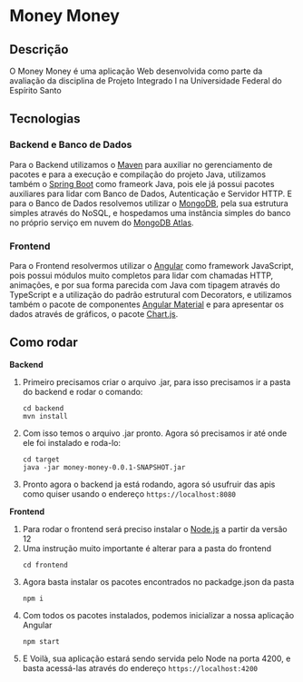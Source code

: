 # Money Money


## Descrição

O Money Money é uma aplicação Web desenvolvida como parte da avaliação da disciplina de Projeto Integrado I na Universidade Federal do Espírito Santo

## Tecnologias

### Backend e Banco de Dados

Para o Backend utilizamos o [Maven](https://maven.apache.org/) para auxiliar no gerenciamento de pacotes e para a execução e compilação do projeto Java, utilizamos também o [Spring Boot](https://spring.io/projects/spring-boot) como frameork Java, pois ele já possui pacotes auxiliares para lidar com Banco de Dados, Autenticação e Servidor HTTP. E para o Banco de Dados resolvemos utilizar o [MongoDB](https://www.mongodb.com/pt-br), pela sua estrutura simples através do NoSQL, e hospedamos uma instância simples do banco no próprio serviço em nuvem do [MongoDB Atlas](https://www.mongodb.com/cloud/atlas).

### Frontend

Para o Frontend resolvermos utilizar o [Angular](https://angular.io/) como framework JavaScript, pois possui módulos muito completos para lidar com chamadas HTTP, animações, e por sua forma parecida com Java com tipagem através do TypeScript e a utilização do padrão estrutural com Decorators, e utilizamos também o pacote de componentes [Angular Material](https://material.angular.io/) e para apresentar os dados através de gráficos, o pacote [Chart.js](https://www.chartjs.org/).

## Como rodar

**Backend**

1.  Primeiro precisamos criar o arquivo .jar, para isso precisamos ir a pasta do backend e rodar o comando:
    ```
    cd backend
    mvn install
    ```
1.  Com isso temos o arquivo .jar pronto. Agora só precisamos ir até onde ele foi instalado e roda-lo:
    ```
    cd target
    java -jar money-money-0.0.1-SNAPSHOT.jar
    ```
1.  Pronto agora o backend ja está rodando, agora só usufruir das apis como quiser usando o endereço `https://localhost:8080`

**Frontend**

1. Para rodar o frontend será preciso instalar o [Node.js](https://nodejs.org/en/) a partir da versão 12
1. Uma instrução muito importante é alterar para a pasta do frontend
    ```
    cd frontend
    ```
1. Agora basta instalar os pacotes encontrados no packadge.json da pasta
    ```
    npm i
    ```
1. Com todos os pacotes instalados, podemos inicializar a nossa aplicação Angular
    ```
    npm start
    ```
1. E Voilà, sua aplicação estará sendo servida pelo Node na porta 4200, e basta acessá-las através do endereço `https://localhost:4200`
